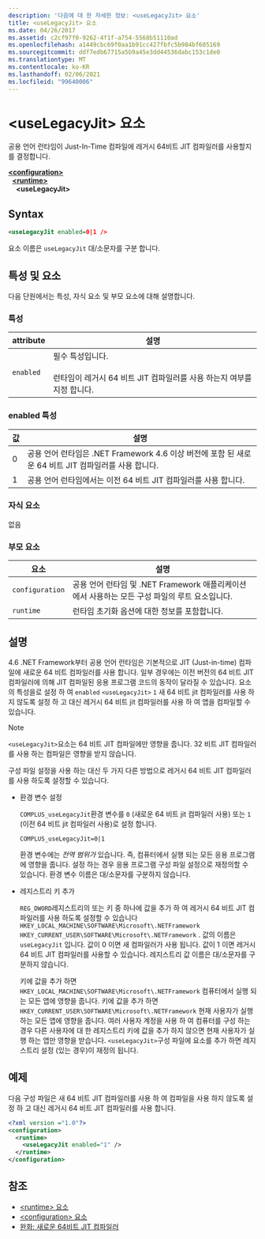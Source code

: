 ```yaml
---
description: '다음에 대 한 자세한 정보: <useLegacyJit> 요소'
title: <useLegacyJit> 요소
ms.date: 04/26/2017
ms.assetid: c2cf97f0-9262-4f1f-a754-5568b51110ad
ms.openlocfilehash: a1449cbc69f0aa1b91cc427fbfc5b984bf605169
ms.sourcegitcommit: ddf7edb67715a5b9a45e3dd44536dabc153c1de0
ms.translationtype: MT
ms.contentlocale: ko-KR
ms.lasthandoff: 02/06/2021
ms.locfileid: "99640006"
---
```

# <a name="uselegacyjit-element"></a>\<useLegacyJit> 요소

공용 언어 런타임이 Just-In-Time 컴파일에 레거시 64비트 JIT 컴파일러를 사용할지를 결정합니다.  
  
[**\<configuration>**](../configuration-element.md)\
&nbsp;&nbsp;[**\<runtime>**](runtime-element.md)\
&nbsp;&nbsp;&nbsp;&nbsp;**\<useLegacyJit>**  
  
## <a name="syntax"></a>Syntax  
  
```xml
<useLegacyJit enabled=0|1 />
```

요소 이름은 `useLegacyJit` 대/소문자를 구분 합니다.
  
## <a name="attributes-and-elements"></a>특성 및 요소

다음 단원에서는 특성, 자식 요소 및 부모 요소에 대해 설명합니다.  
  
### <a name="attributes"></a>특성  
  
| attribute | 설명                                                                                   |  
| --------- | --------------------------------------------------------------------------------------------- |  
| `enabled` | 필수 특성입니다.<br><br>런타임이 레거시 64 비트 JIT 컴파일러를 사용 하는지 여부를 지정 합니다. |  
  
### <a name="enabled-attribute"></a>enabled 특성  
  
| 값 | 설명                                                                                                         |  
| ----- | ------------------------------------------------------------------------------------------------------------------- |  
| 0     | 공용 언어 런타임은 .NET Framework 4.6 이상 버전에 포함 된 새로운 64 비트 JIT 컴파일러를 사용 합니다. |  
| 1     | 공용 언어 런타임에서는 이전 64 비트 JIT 컴파일러를 사용 합니다.                                                     |  
  
### <a name="child-elements"></a>자식 요소

없음
  
### <a name="parent-elements"></a>부모 요소  
  
| 요소         | 설명                                                                                                       |  
| --------------- | ----------------------------------------------------------------------------------------------------------------- |  
| `configuration` | 공용 언어 런타임 및 .NET Framework 애플리케이션에서 사용하는 모든 구성 파일의 루트 요소입니다. |  
| `runtime`       | 런타임 초기화 옵션에 대한 정보를 포함합니다.                                                        |  
  
## <a name="remarks"></a>설명  

4.6 .NET Framework부터 공용 언어 런타임은 기본적으로 JIT (Just-in-time) 컴파일에 새로운 64 비트 컴파일러를 사용 합니다. 일부 경우에는 이전 버전의 64 비트 JIT 컴파일러에 의해 JIT 컴파일된 응용 프로그램 코드의 동작이 달라질 수 있습니다. 요소의 특성을로 설정 하 여 `enabled` `<useLegacyJit>` `1` 새 64 비트 jit 컴파일러를 사용 하지 않도록 설정 하 고 대신 레거시 64 비트 jit 컴파일러를 사용 하 여 앱을 컴파일할 수 있습니다.  
  
> [!NOTE]
> `<useLegacyJit>`요소는 64 비트 JIT 컴파일에만 영향을 줍니다. 32 비트 JIT 컴파일러를 사용 하는 컴파일은 영향을 받지 않습니다.  
  
구성 파일 설정을 사용 하는 대신 두 가지 다른 방법으로 레거시 64 비트 JIT 컴파일러를 사용 하도록 설정할 수 있습니다.  
  
- 환경 변수 설정

  `COMPLUS_useLegacyJit`환경 변수를 `0` (새로운 64 비트 jit 컴파일러 사용) 또는 `1` (이전 64 비트 jit 컴파일러 사용)로 설정 합니다.
  
  ```env  
  COMPLUS_useLegacyJit=0|1  
  ```  
  
  환경 변수에는 *전역 범위가* 있습니다. 즉, 컴퓨터에서 실행 되는 모든 응용 프로그램에 영향을 줍니다. 설정 하는 경우 응용 프로그램 구성 파일 설정으로 재정의할 수 있습니다. 환경 변수 이름은 대/소문자를 구분하지 않습니다.
  
- 레지스트리 키 추가

  `REG_DWORD`레지스트리의 또는 키 중 하나에 값을 추가 하 여 레거시 64 비트 JIT 컴파일러를 사용 하도록 설정할 수 있습니다 `HKEY_LOCAL_MACHINE\SOFTWARE\Microsoft\.NETFramework` `HKEY_CURRENT_USER\SOFTWARE\Microsoft\.NETFramework` . 값의 이름은 `useLegacyJit` 입니다. 값이 0 이면 새 컴파일러가 사용 됩니다. 값이 1 이면 레거시 64 비트 JIT 컴파일러를 사용할 수 있습니다. 레지스트리 값 이름은 대/소문자를 구분하지 않습니다.
  
  키에 값을 추가 하면 `HKEY_LOCAL_MACHINE\SOFTWARE\Microsoft\.NETFramework` 컴퓨터에서 실행 되는 모든 앱에 영향을 줍니다. 키에 값을 추가 하면 `HKEY_CURRENT_USER\SOFTWARE\Microsoft\.NETFramework` 현재 사용자가 실행 하는 모든 앱에 영향을 줍니다. 여러 사용자 계정을 사용 하 여 컴퓨터를 구성 하는 경우 다른 사용자에 대 한 레지스트리 키에 값을 추가 하지 않으면 현재 사용자가 실행 하는 앱만 영향을 받습니다. `<useLegacyJit>`구성 파일에 요소를 추가 하면 레지스트리 설정 (있는 경우)이 재정의 됩니다.  
  
## <a name="example"></a>예제  

다음 구성 파일은 새 64 비트 JIT 컴파일러를 사용 하 여 컴파일을 사용 하지 않도록 설정 하 고 대신 레거시 64 비트 JIT 컴파일러를 사용 합니다.  
  
```xml  
<?xml version ="1.0"?>  
<configuration>  
  <runtime>  
    <useLegacyJit enabled="1" />  
  </runtime>  
</configuration>  
```  
  
## <a name="see-also"></a>참조

- [\<runtime> 요소](runtime-element.md)
- [\<configuration> 요소](../configuration-element.md)
- [완화: 새로운 64비트 JIT 컴파일러](../../../migration-guide/mitigation-new-64-bit-jit-compiler.md)
